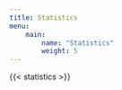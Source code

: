 ```yaml
---
title: Statistics
menu: 
    main:
        name: "Statistics"
        weight: 5
---
```


{{< statistics >}}